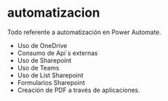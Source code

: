# automatizacion
Todo referente a automatización en Power Automate.
* Uso de OneDrive
* Consumo de Api´s externas
* Uso de Sharepoint
* Uso de Teams
* Uso de List Sharepoint
* Formularios Sharepoint
* Creación de PDF a través de aplicaciones.
